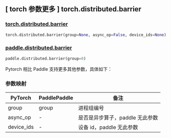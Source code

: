 ## [ torch 参数更多 ] torch.distributed.barrier
### [torch.distributed.barrier](https://pytorch.org/docs/stable/distributed.html?highlight=barrier#torch.distributed.barrier)

```python
torch.distributed.barrier(group=None, async_op=False, device_ids=None)
```

### [paddle.distributed.barrier](https://www.paddlepaddle.org.cn/documentation/docs/zh/api/paddle/distributed/barrier_cn.html)

```python
paddle.distributed.barrier(group=0)
```

Pytorch 相比 Paddle 支持更多其他参数，具体如下：

### 参数映射

| PyTorch       | PaddlePaddle | 备注                                                   |
| ------------- | ------------ | ------------------------------------------------------ |
| group         | group        | 进程组编号                                 |
| async_op      | -            | 是否是异步算子，paddle 无此参数                                   |
| device_ids    | -            | 设备 id，paddle 无此参数                                     |
